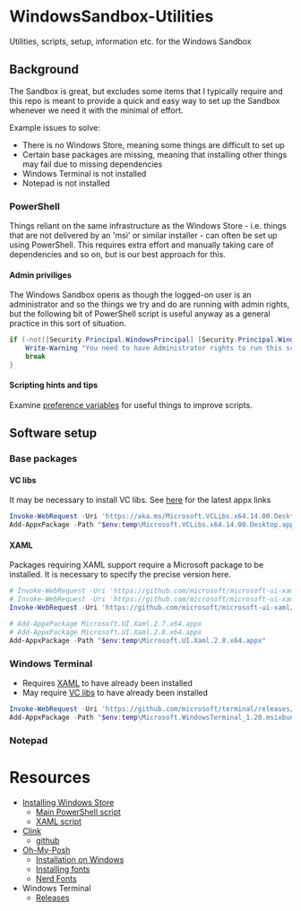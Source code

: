 # WindowsSandbox-Utilities
Utilities, scripts, setup, information etc. for the Windows Sandbox

## Background
The Sandbox is great, but excludes some items that I typically require and this repo is meant to provide a quick and easy way to set up the Sandbox whenever we need it with the minimal of effort.

Example issues to solve:
* There is no Windows Store, meaning some things are difficult to set up
* Certain base packages are missing, meaning that installing other things may fail due to missing dependencies
* Windows Terminal is not installed
* Notepad is not installed

### PowerShell
Things reliant on the same infrastructure as the Windows Store - i.e. things that are not delivered by an 'msi' or similar installer - can often be set up using PowerShell. This requires extra effort and manually taking care of dependencies and so on, but is our best approach for this.

#### Admin priviliges
The Windows Sandbox opens as though the logged-on user is an administrator and so the things we try and do are running with admin rights, but the following bit of PowerShell script is useful anyway as a general practice in this sort of situation.

```powershell
if (-not([Security.Principal.WindowsPrincipal] [Security.Principal.WindowsIdentity]::GetCurrent()).IsInRole([Security.Principal.WindowsBuiltInRole] "Administrator")) {
    Write-Warning "You need to have Administrator rights to run this script!`nPlease re-run this script as an Administrator in an elevated powershell prompt!"
    break
}
```

#### Scripting hints and tips
Examine [preference variables](https://learn.microsoft.com/en-us/powershell/module/microsoft.powershell.core/about/about_preference_variables?view=powershell-7.4) for useful things to improve scripts.

## Software setup
### Base packages
#### VC libs
It may be necessary to install VC libs. See [here](https://learn.microsoft.com/en-us/troubleshoot/developer/visualstudio/cpp/libraries/c-runtime-packages-desktop-bridge#how-to-install-and-update-desktop-framework-packages) for the latest appx links

```powershell
Invoke-WebRequest -Uri 'https://aka.ms/Microsoft.VCLibs.x64.14.00.Desktop.appx' -OutFile "$env:temp\Microsoft.VCLibs.x64.14.00.Desktop.appx"
Add-AppxPackage -Path "$env:temp\Microsoft.VCLibs.x64.14.00.Desktop.appx"
```

#### XAML
Packages requiring XAML support require a Microsoft package to be installed. It is necessary to specify the precise version here.

```powershell
# Invoke-WebRequest -Uri 'https://github.com/microsoft/microsoft-ui-xaml/releases/download/v2.7.3/Microsoft.UI.Xaml.2.7.x64.appx' -OutFile 'Microsoft.UI.Xaml.2.7.x64.appx'
# Invoke-WebRequest -Uri 'https://github.com/microsoft/microsoft-ui-xaml/releases/download/v2.8.5/Microsoft.UI.Xaml.2.8.x64.appx' -OutFile 'Microsoft.UI.Xaml.2.8.x64.appx'
Invoke-WebRequest -Uri 'https://github.com/microsoft/microsoft-ui-xaml/releases/download/v2.8.6/Microsoft.UI.Xaml.2.8.x64.appx' -OutFile "$env:temp\Microsoft.UI.Xaml.2.8.x64.appx"

# Add-AppxPackage Microsoft.UI.Xaml.2.7.x64.appx
# Add-AppxPackage Microsoft.UI.Xaml.2.8.x64.appx
Add-AppxPackage -Path "$env:temp\Microsoft.UI.Xaml.2.8.x64.appx"
```

### Windows Terminal
* Requires [XAML](#xaml) to have already been installed
* May require [VC libs](#vc-libs) to have already been installed

```powershell
Invoke-WebRequest -Uri 'https://github.com/microsoft/terminal/releases/download/v1.20.11271.0/Microsoft.WindowsTerminal_1.20.11271.0_8wekyb3d8bbwe.msixbundle' -OutFile "$env:temp\Microsoft.WindowsTerminal_1.20.msixbundle"
Add-AppxPackage -Path "$env:temp\Microsoft.WindowsTerminal_1.20.msixbundle"
```

### Notepad

# Resources
* [Installing Windows Store](https://bonguides.com/how-to-install-apps-in-microsoft-store-in-windows-sandbox/)
  * [Main PowerShell script](https://raw.githubusercontent.com/bonguides25/PowerShell/main/WindowsSandbox/sandbox-store.ps1)
  * [XAML script](https://raw.githubusercontent.com/bonguides25/PowerShell/main/Utilities/microsoft.ui.xaml.ps1)
* [Clink](https://chrisant996.github.io/clink/clink.html)  
  * [github](https://github.com/chrisant996/clink)
* [Oh-My-Posh](https://ohmyposh.dev/)
  * [Installation on Windows](https://ohmyposh.dev/docs/installation/windows)
  * [Installing fonts](https://ohmyposh.dev/docs/installation/fonts)
  * [Nerd Fonts](https://www.nerdfonts.com/font-downloads)
* Windows Terminal
  * [Releases](https://github.com/microsoft/terminal/releases)